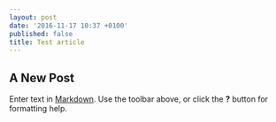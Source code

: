 ```yaml
---
layout: post
date: '2016-11-17 10:37 +0100'
published: false
title: Test article
---
```

## A New Post

Enter text in [Markdown](http://daringfireball.net/projects/markdown/). Use the toolbar above, or click the **?** button for formatting help.
